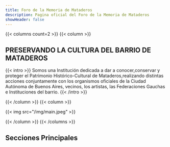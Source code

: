 ```yaml
---
title: Foro de la Memoria de Mataderos
description: Pagina oficial del Foro de la Memoria de Mataderos
showHeader: false
---
```


{{< columns count=2 >}}
{{< column >}}
## PRESERVANDO LA CULTURA DEL BARRIO DE MATADEROS

{{< intro >}}
Somos una Institución dedicada a dar a conocer,conservar y proteger el Patrimonio Histórico-Cultural de Mataderos,realizando distintas acciones conjuntamente con los organismos oficiales de la Ciudad Autónoma de Buenos Aires, vecinos, los artistas, las Federaciones Gauchas e Instituciones del barrio.
{{< /intro >}}

{{< /column >}}
{{< column >}}

{{< img src="/img/main.jpeg" >}}

{{< /column >}}
{{< /columns >}}

## Secciones Principales 

